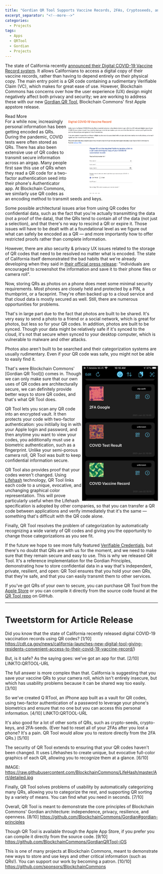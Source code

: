 ```yaml
---
title: "Gordian QR Tool Supports Vaccine Records, 2FAs, Cryptoseeds, and More"
excerpt_separator: "<!--more-->"
categories:
  - Projects
tags:
  - Apps
  - QRTool
  - Gordian
  - Projects
---
```


The state of California recently [announced their Digital COVID-19 Vaccine Record system](https://cdt.ca.gov/news/california-launches-new-digital-tool-giving-residents-convenient-access-to-their-covid-19-vaccine-record/). It allows Californians to access a digital copy of their vaccine records, rather than having to depend entirely on their physical copy. The main entry point is a QR code containing a rudimentary Verifiable Claim (VC), which makes for great ease of use. However, Blockchain Commons has concerns over how the user experience (UX) design might negatively affect both privacy and security; we are working to address these with our new [Gordian QR Tool](), Blockchain Commons' first Apple appstore release.

<div class="bold--excerpt--node">Read More</div>

<!--more-->

<img src="https://raw.githubusercontent.com/BlockchainCommons/GordianQRTool-iOS/master/images/ca-digital-vaccine-record.png" align="right" width=300>
For a while now, increasingly personal information has been getting encoded as QRs. During the pandemic, COVID tests were  often stored as QRs. There has also been extensive use of QR codes to transmit secure information across an airgap. Many people first saw this use of QRs when they read a QR code for a two-factor authentication seed into their phone's Authenticator app. At Blockchain Commons, we similarly use QR codes as an encoding method to transmit seeds and keys.

Some possible architectural issues arise from using QR codes for confidential data, such as the fact that you're actually transmitting the data (not a proof of the data), that the QRs tend to contain all of the data (not just a selection), and that there's no way to rescind a QR or expire it. Those issues will have to be dealt with at a foundational level as we figure out what can safely be encoded as a QR — and more importantly how to offer restricted proofs rather than complete information.

However, there are also security & privacy UX issues related to the storage of QR codes that need to be resolved no matter what is encoded. The state of California itself demonstrated the bad habits that we're already developing when they said in [their official press release](https://cdt.ca.gov/news/california-launches-new-digital-tool-giving-residents-convenient-access-to-their-covid-19-vaccine-record/): "individuals are encouraged to screenshot the information and save it to their phone files or camera roll".

Now, storing QRs as photos on a phone does meet some minimal security requirements. Most phones are closely held and protected by  a PIN, a thumbprint, or a faceprint. They're often backed up to a cloud service and that cloud data is mostly secured as well. Still, there are numerous opportunities for problems. 

That's in large part due to the fact that photos are built to be shared. It's very easy to send a photo to a friend or a social network, which is great for photos, but less so for your QR codes. In addition, photos are built to be synced. Though your data might be relatively safe if it's synced to the cloud, it's not that secure when synced to your desktop computer, which is vulnerable to malware and other attacks. 

Photos also aren't built to be searched and their categorization systems are usually rudimentary. Even if your QR code was safe, you might not be able to easily find it.

<img src="https://raw.githubusercontent.com/BlockchainCommons/GordianQRTool-iOS/master/images/qr-list-2.jpeg" align="right" width=250>
That's were Blockchain Commons' [Gordian QR Tool]() comes in. Though we can only make sure that our own uses of QR codes are architecturally secure, we can definitely provide better ways to store QR codes, and that's what QR Tool does.

QR Tool lets you scan any QR code into an encrypted vault. It then protects your code with two-factor authentication: you initilally log in with your Apple login and password, and then anytime you want to view your codes, you additionally must use a biometric authentication, such as a fingerprint. Unlike your semi-porous camera roll, QR Tool was built to keep confidential information secure.

QR Tool also provides proof that your codes weren't changed. Using [Lifehash](https://github.com/BlockchainCommons/LifeHash) technology, QR Tool links each code to a unique, evocative, and unchanging graphical color representation. This will prove particularly useful when the Lifehash specification is adopted by other companies, so that you can transfer a QR code between applications and verify immediately that it's the same — something that's difficult with the QR code alone.

Finally, QR Tool resolves the problem of categorization by automatically recognizing a wide variety of QR codes and giving you the opportunity to change those categorizations as you see fit. 

If the future we hope to see more fully featured [Verifiable Credentials](https://www.w3.org/TR/vc-data-model/), but there's no doubt that QRs are with us for the moment, and we need to make sure that they remain secure and easy to use. This is why we released QR Tool. It's a reference implementation for the Gordian Principles, demonstrating how to store confidential data in a way that's independent, private, resilient, and open: QR Tool ensures that you hold your own QRs, that they're safe, and that you can easily transmit them to other services.

If you've got QRs of your own to secure, you can purchase QR Tool from the [Apple Store]() or you can compile it directly from the source code found at the [QR Tool repo](https://github.com/BlockchainCommons/GordianQRTool-iOS) on GitHub.

---

# Tweetstorm for Article Release

Did you know that the state of California recently released digital COVID-19 vaccination records using QR codes? [1/10] https://cdt.ca.gov/news/california-launches-new-digital-tool-giving-residents-convenient-access-to-their-covid-19-vaccine-record/)

But, is it safe? As the saying goes: we've got an app for that. [2/10] LINKTO:QRTOOL-URL

The full answer is more complex than that. California is suggesting that you save your vaccine QRs to your camera roll, which isn't entirely insecure, but which has usability problems because it can be shared way too easily. [3/10]

So we've created Q RTool, an iPhone app built as a vault for QR codes, using two-factor authentication of a password to leverage your phone's biometrics and ensure that no one but you can access this personal information. [4/10] LINKTO:QRTOOL-URL

It's also good for a lot of other sorts of QRs, such as crypto-seeds, crypto-keys, and 2FA-seeds. (Ever had to reset all of your 2FAs after you lost a phone? It's a pain. QR Tool would allow you to restore directly from the 2FA QRs.) [5/10]

The security of QR Tool extends to ensuring that your QR codes haven't been changed. It uses Lifehashes to create unique, but evocative full-color graphics of each QR, allowing you to recognize them at a glance. [6/10]

IMAGE: https://raw.githubusercontent.com/BlockchainCommons/LifeHash/master/Art/detailed.jpg

Finally, QR Tool solves problems of usability by automatically categorizing many QRs, allowing you to categorize the rest, and supporting QR sorting by a variety of means. You can find what you need in seconds. [7/10]

Overall, QR Tool is meant to demonstrate the core principles of Blockchain Commons' Gordian architecture: independence, privacy, resilience, and openness. [8/10] https://github.com/BlockchainCommons/Gordian#gordian-principles

Though QR Tool is available through the Apple App Store, if you prefer you can compile it directly from the source code. [9/10] https://github.com/BlockchainCommons/GordianQRTool-iOS

This is one of many projects at Blockchain Commons, meant to demonstrate new ways to store and use keys and other critical information (such as QRs!). You can support our work by becoming a patron. [10/10] https://github.com/sponsors/BlockchainCommons
